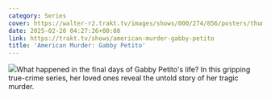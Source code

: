 ```yaml
---
category: Series
cover: https://walter-r2.trakt.tv/images/shows/000/274/856/posters/thumb/51fb40fa6e.jpg.webp
date: 2025-02-20 04:27:26+00:00
link: https://trakt.tv/shows/american-murder-gabby-petito
title: 'American Murder: Gabby Petito'
---
```


![](https://walter-r2.trakt.tv/images/shows/000/274/856/fanarts/thumb/f0d053a031.jpg)What happened in the final days of Gabby Petito's life? In this gripping true-crime series, her loved ones reveal the untold story of her tragic murder.
